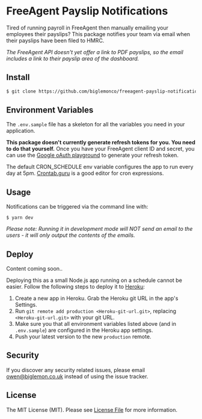 # FreeAgent Payslip Notifications

Tired of running payroll in FreeAgent then manually emailing your employees their payslips? This package notifies your team via email when their payslips have been filed to HMRC. 

_The FreeAgent API doesn't yet offer a link to PDF payslips, so the email includes a link to their payslip area of the dashboard._

## Install
``` bash
$ git clone https://github.com/biglemonco/freeagent-payslip-notifications.git
```

## Environment Variables
The `.env.sample` file has a skeleton for all the variables you need in your application. 

**This package doesn't currently generate refresh tokens for you. You need to do that yourself.** Once you have your FreeAgent client ID and secret, you can use the [Google oAuth playground](https://developers.google.com/oauthplayground) to generate your refresh token.

The default CRON_SCHEDULE env variable configures the app to run every day at 5pm. [Crontab.guru](https://crontab.guru) is a good editor for cron expressions.

## Usage
Notifications can be triggered via the command line with:

```
$ yarn dev
```

_Please note: Running it in development mode will NOT send an email to the users - it will only output the contents of the emails._

## Deploy
Content coming soon..

Deploying this as a small Node.js app running on a schedule cannot be easier. Follow the following steps to deploy it to [Heroku](https://dashboard.heroku.com/):

1. Create a new app in Heroku. Grab the Heroku git URL in the app's Settings.
2. Run `git remote add production <Heroku-git-url.git>`, replacing `<Heroku-git-url.git>` with your git URL.
3. Make sure you that all environment variables listed above (and in `.env.sample`) are configured in the Heroku app settings.
4. Push your latest version to the new `production` remote.

## Security
If you discover any security related issues, please email owen@biglemon.co.uk instead of using the issue tracker.

## License
The MIT License (MIT). Please see [License File](LICENSE.md) for more information.

